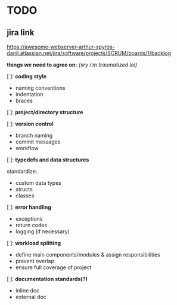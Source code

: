# TODO

## jira link
https://awesome-webserver-arthur-spyros-danil.atlassian.net/jira/software/projects/SCRUM/boards/1/backlog

**things we need to agree on:** _(sry i'm traumatized lol)_

[ ]: **coding style**
*   naming conventions
*   indentation
*   braces

[ ]: **project/directory structure**

[ ]: **version control**
*   branch naming
*   commit messages
*   workflow

[ ]: **typedefs and data structures**

standardize:

*   custom data types
*   structs
*   classes

[ ]: **error handling**
*   exceptions
*   return codes
*   logging (if necessary)

[ ]: **workload splitting**
*   define main components/modules & assign responsibilities
*   prevent overlap
*	ensure full coverage of project

[ ]: **documentation standards(?)**
*	inline doc
*	external doc
